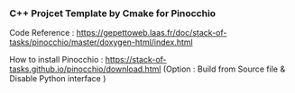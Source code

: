 ### C++ Projcet Template by Cmake for Pinocchio

Code Reference : https://gepettoweb.laas.fr/doc/stack-of-tasks/pinocchio/master/doxygen-html/index.html

How to install Pinocchio : https://stack-of-tasks.github.io/pinocchio/download.html (Option : Build from Source file & Disable Python interface )
